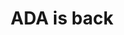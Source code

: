 ---
layout: page_store
id: 13
title: ADA is back
details: 
contributors: 
 - bhavnan
facebookurl: 
permalink: /store/13
image: 13.jpg
---